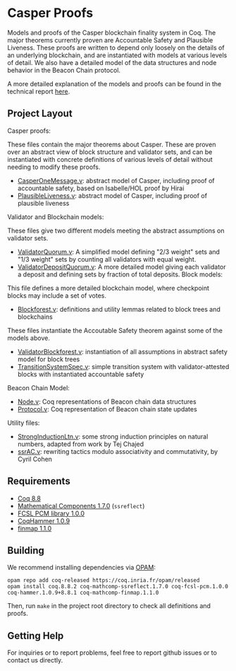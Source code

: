 Casper Proofs
=============

Models and proofs of the Casper blockchain finality system in Coq.
The major theorems currently proven are Accountable Safety and
Plausible Liveness.
These proofs are written to depend only loosely on the details
of an underlying blockchain, and are instantiated with models
at various levels of detail.
We also have a detailed model of the data structures and node
behavior in the Beacon Chain protocol.

A more detailed explanation of the models and proofs can be found in the
technical report [here](http://github.com/palmskog/casper-coq-report/).

Project Layout
--------------

Casper proofs:

These files contain the major theorems about Casper.
These are proven over an abstract view of block structure and
validator sets, and can be instantiated with concrete definitions
of various levels of detail without needing to modify these proofs.

- [CasperOneMessage.v](Core/CasperOneMessage.v): abstract model of Casper, including proof of accountable safety, based on Isabelle/HOL proof by Hirai
- [PlausibleLiveness.v](Core/PlausibleLiveness.v): abstract model of Casper, including proof of plausible liveness

Validator and Blockchain models:

These files give two different models meeting the abstract assumptions on validator sets.

- [ValidatorQuorum.v](Core/ValidatorQuorum.v): A simplified model defining
"2/3 weight" sets and "1/3 weight" sets by counting all validators with equal weight.
- [ValidatorDepositQuorum.v](Core/ValidatorDepositQuorum.v): A more detailed model
giving each validator a deposit and defining sets by fraction of total deposits.
Block models:

This file defines a more detailed blockchain model,
where checkpoint blocks may include a set of votes.

- [Blockforest.v](Core/Blockforest.v): definitions and utility lemmas related to block trees and blockchains

These files instantiate the Accoutable Safety theorem against some of
the models above.

- [ValidatorBlockforest.v](Core/ValidatorBlockforest.v): instantiation of all assumptions in abstract safety model for block trees
- [TransitionSystemSpec.v](Core/TransitionSystemSpec.v): simple transition system with validator-attested blocks with instantiated accountable safety

Beacon Chain Model:

- [Node.v](Core/Node.v): Coq representations of Beacon chain data structures
- [Protocol.v](Core/Protocol.v): Coq representation of Beacon chain state updates

Utility files:

- [StrongInductionLtn.v](Core/StrongInductionLtn.v): some strong induction principles on natural numbers, adapted from work by Tej Chajed
- [ssrAC.v](Core/ssrAC.v): rewriting tactics modulo associativity and commutativity, by Cyril Cohen

Requirements
------------

* [Coq 8.8](https://coq.inria.fr)
* [Mathematical Components 1.7.0](http://math-comp.github.io/math-comp/) (`ssreflect`)
* [FCSL PCM library 1.0.0](https://github.com/imdea-software/fcsl-pcm)
* [CoqHammer 1.0.9](https://github.com/lukaszcz/coqhammer)
* [finmap 1.1.0](https://github.com/math-comp/finmap)

Building
--------

We recommend installing dependencies via [OPAM](http://opam.ocaml.org/doc/Install.html):

```
opam repo add coq-released https://coq.inria.fr/opam/released
opam install coq.8.8.2 coq-mathcomp-ssreflect.1.7.0 coq-fcsl-pcm.1.0.0 coq-hammer.1.0.9+8.8.1 coq-mathcomp-finmap.1.1.0
```

Then, run `make` in the project root directory to check all definitions and proofs.

Getting Help
------------
For inquiries or to report problems, feel free to report github issues or to contact us directly.
